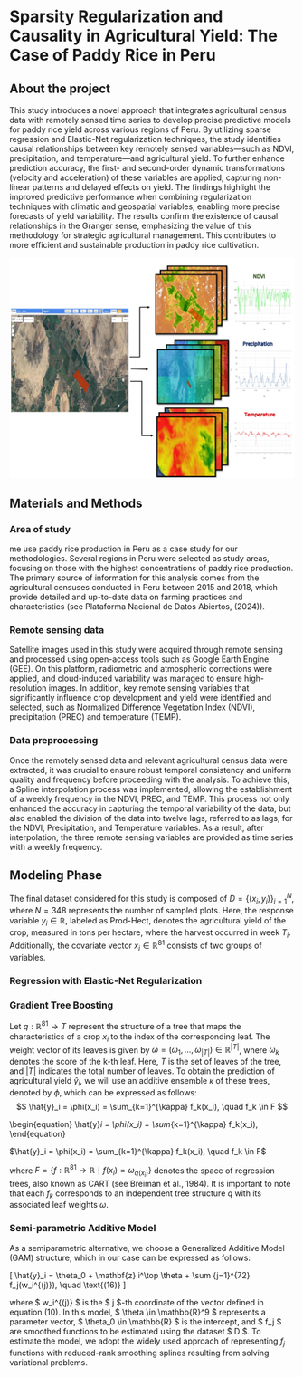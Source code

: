 # Sparsity Regularization and Causality in Agricultural Yield: The Case of Paddy Rice in Peru
## About the project
This study introduces a novel approach that integrates agricultural census data with remotely sensed time series to develop precise predictive models for paddy rice yield across various regions of Peru. By utilizing sparse regression and Elastic-Net regularization techniques, the study identifies causal relationships between key remotely sensed variables—such as NDVI, precipitation, and temperature—and agricultural yield.
To further enhance prediction accuracy, the first- and second-order dynamic transformations (velocity and acceleration) of these variables are applied, capturing non-linear patterns and delayed effects on yield. The findings highlight the improved predictive performance when combining regularization techniques with climatic and geospatial variables, enabling more precise forecasts of yield variability. The results confirm the
existence of causal relationships in the Granger sense, emphasizing the value of this methodology for strategic agricultural management. This contributes to more efficient and sustainable production in paddy rice cultivation.

![yo](Images/Doc2.jpg)

## Materials and Methods
### Area of study
me use paddy rice production in Peru as a case study for our methodologies. Several regions in Peru were selected as study areas, focusing on those with the highest concentrations of paddy rice production. The primary source of information for this analysis comes from the agricultural censuses conducted in Peru between 2015 and 2018, which provide detailed and up-to-date data on farming practices and characteristics (see Plataforma Nacional de Datos Abiertos, (2024)).

### Remote sensing data
Satellite images used in this study were acquired through remote sensing and processed using open-access tools such as Google Earth Engine (GEE). On this platform, radiometric and atmospheric corrections were applied, and cloud-induced variability was managed to ensure high-resolution images. In addition, key remote sensing variables that significantly influence crop development and yield were identified and selected, such as Normalized Difference Vegetation Index (NDVI), precipitation (PREC) and temperature (TEMP).

### Data preprocessing
Once the remotely sensed data and relevant agricultural census data were extracted, it was crucial to ensure robust temporal consistency and uniform quality and frequency before proceeding with the analysis. To achieve this, a Spline interpolation process was implemented, allowing the establishment of a weekly frequency in the NDVI, PREC, and TEMP. This process not only enhanced the accuracy in capturing the temporal variability of the data, but also enabled the division of the data into twelve lags, referred to as lags, for the NDVI, Precipitation, and Temperature variables. As a result, after interpolation, the three remote sensing variables are provided as time series with a weekly frequency.


## Modeling Phase
The final dataset considered for this study is composed of $D = \{(x_i, y_i)\}_{i=1}^N$, where $N = 348$ represents the number of sampled plots. Here, the response variable $y_i \in \mathbb{R}$, labeled as Prod-Hect, denotes the agricultural yield of the crop, measured in tons per hectare, where the harvest occurred in week $T_i$. Additionally, the covariate vector $x_i \in \mathbb{R}^{81}$ consists of two groups of variables.


### Regression with Elastic-Net Regularization


### Gradient Tree Boosting
Let $q: \mathbb{R}^{81} \rightarrow T$ represent the structure of a tree that maps the characteristics of a crop $x_i$ to the index of the corresponding leaf. The weight vector of its leaves is given by $\omega = (\omega_1, \ldots, \omega_{|T|}) \in \mathbb{R}^{|T|}$, where $\omega_k$ denotes the score of the k-th leaf. Here, $T$ is the set of leaves of the tree, and $|T|$ indicates the total number of leaves. To obtain the prediction of agricultural yield $\hat{y}_i$, we will use an additive ensemble $\kappa$ of these trees, denoted by $\phi$, which can be expressed as follows:
$$
\hat{y}_i = \phi(x_i) = \sum_{k=1}^{\kappa} f_k(x_i), \quad f_k \in F
$$

\begin{equation}
\hat{y}_i = \phi(x_i) = \sum_{k=1}^{\kappa} f_k(x_i),
\end{equation}

$\hat{y}_i = \phi(x_i) = \sum_{k=1}^{\kappa} f_k(x_i), \quad f_k \in F$

where $F = \{ f: \mathbb{R}^{81} \rightarrow \mathbb{R} \mid f(x_i) = \omega_{q(x_i)} \}$ denotes the space of regression trees, also known as CART (see Breiman et al., 1984). It is important to note that each $f_k$ corresponds to an independent tree structure $q$ with its associated leaf weights $\omega$.

### Semi-parametric Additive Model
As a semiparametric alternative, we choose a Generalized Additive Model (GAM) structure, which in our case can be expressed as follows:

[ \hat{y}_i = \theta_0 + \mathbf{z} i^\top \theta + \sum {j=1}^{72} f_j(w_i^{(j)}), \quad \text{(16)} ]

where $ w_i^{(j)} $ is the $ j $-th coordinate of the vector defined in equation (10). In this model, $ \theta \in \mathbb{R}^9 $ represents a parameter vector, $ \theta_0 \in \mathbb{R} $ is the intercept, and $ f_j $ are smoothed functions to be estimated using the dataset $ D $. To estimate the model, we adopt the widely used approach of representing $f_j$ functions with reduced-rank smoothing splines resulting from solving variational problems.
